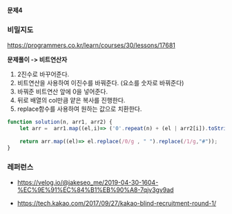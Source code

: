**문제4**

### 비밀지도

https://programmers.co.kr/learn/courses/30/lessons/17681

**문제풀이 -> 비트연산자**

1) 2진수로 바꾸어준다.
2) 비트연산을 사용하여 이진수를 바꿔준다. (요소를 숫자로 바꿔준다)
3) 바꿔준 비트연산 앞에 0을 넣어준다. 
4) 뒤로 배열의 col만큼 얕은 복사를 진행한다.
5) replace함수를 사용하여 원하는 값으로 치환한다. 

```js
function solution(n, arr1, arr2) {
    let arr =  arr1.map((el,i)=> ('0'.repeat(n) + (el | arr2[i]).toString(2)).slice(-n));
    
    return arr.map((el)=> el.replace(/0/g , " ").replace(/1/g,"#"));
}
```

### 레퍼런스
* https://velog.io/@jakeseo_me/2019-04-30-1604-%EC%9E%91%EC%84%B1%EB%90%A8-7qjv3gv9ad
  
*  https://tech.kakao.com/2017/09/27/kakao-blind-recruitment-round-1/